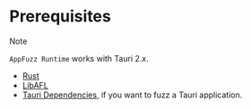 # Prerequisites

> [!NOTE]
> `AppFuzz Runtime` works with Tauri 2.x.

- [Rust](https://www.rust-lang.org)
- [LibAFL](https://github.com/AFLplusplus/LibAFL)
- [Tauri Dependencies](https://tauri.app/start/prerequisites/), if you want to fuzz a Tauri application.
